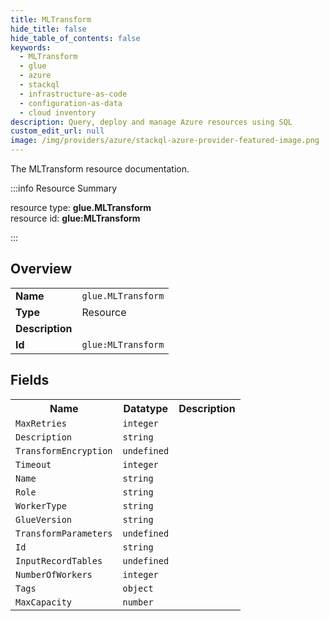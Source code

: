 ```yaml
---
title: MLTransform
hide_title: false
hide_table_of_contents: false
keywords:
  - MLTransform
  - glue
  - azure
  - stackql
  - infrastructure-as-code
  - configuration-as-data
  - cloud inventory
description: Query, deploy and manage Azure resources using SQL
custom_edit_url: null
image: /img/providers/azure/stackql-azure-provider-featured-image.png
---
```

The MLTransform resource documentation.

:::info Resource Summary

<div class="row">
<div class="providerDocColumn">
<span>resource type:&nbsp;<b>glue.MLTransform</b></span><br />
<span>resource id:&nbsp;<b>glue:MLTransform</b></span><br />
</div>
</div>

:::

## Overview
<table><tbody>
<tr><td><b>Name</b></td><td><code>glue.MLTransform</code></td></tr>
<tr><td><b>Type</b></td><td>Resource</td></tr>
<tr><td><b>Description</b></td><td></td></tr>
<tr><td><b>Id</b></td><td><code>glue:MLTransform</code></td></tr>
</tbody></table>

## Fields
<table><tbody>
<tr><th>Name</th><th>Datatype</th><th>Description</th></tr>
<tr><td><code>MaxRetries</code></td><td><code>integer</code></td><td></td></tr><tr><td><code>Description</code></td><td><code>string</code></td><td></td></tr><tr><td><code>TransformEncryption</code></td><td><code>undefined</code></td><td></td></tr><tr><td><code>Timeout</code></td><td><code>integer</code></td><td></td></tr><tr><td><code>Name</code></td><td><code>string</code></td><td></td></tr><tr><td><code>Role</code></td><td><code>string</code></td><td></td></tr><tr><td><code>WorkerType</code></td><td><code>string</code></td><td></td></tr><tr><td><code>GlueVersion</code></td><td><code>string</code></td><td></td></tr><tr><td><code>TransformParameters</code></td><td><code>undefined</code></td><td></td></tr><tr><td><code>Id</code></td><td><code>string</code></td><td></td></tr><tr><td><code>InputRecordTables</code></td><td><code>undefined</code></td><td></td></tr><tr><td><code>NumberOfWorkers</code></td><td><code>integer</code></td><td></td></tr><tr><td><code>Tags</code></td><td><code>object</code></td><td></td></tr><tr><td><code>MaxCapacity</code></td><td><code>number</code></td><td></td></tr>
</tbody></table>